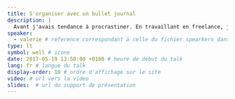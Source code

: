 ```yaml
---
title: S'organiser avec un bullet journal
description: |
  Avant j'avais tendance à procrastiner. En travaillant en freelance, j'avais du mal à m'organiser et à gérer mes priorités. Depuis que j'ai adopté le bullet journal mon organisation s'en ressent. Je suis plus productive. J'ai envie de partager cette expérience avec vous.
speaker:
  - valerie # reference correspondant à celle du fichier spearkers dans _data
type: lt
symbol: well # icone
date: 2017-05-19 13:50:00 +0100 # heure de début du talk
lang: fr # langue du talk
display-order: 10 # ordre d'affichage sur le site
video: # url vers la video
slides:  # url du support de présentation
---
```

